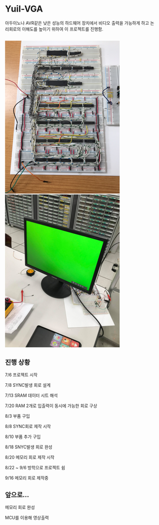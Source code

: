 # Yuil-VGA
아두이노나 AVR같은 낮은 성능의 하드웨어 장치에서 비디오 출력을 가능하게 하고 논리회로의 이해도를 높이기 위하여 이 프로젝트를 진행함.

## 
<div>
  <img src="200916.png" width="378" height=504/>
  <img width=10/>
  <img src="SYNC2.jpg" width="378" height=504/>
</div>


## 진행 상황
7/6 프로젝트 시작

7/8 SYNC발생 회로 설계

7/13 SRAM 데이터 시트 해석

7/20 RAM 2개로 입출력이 동시에 가능한 회로 구상

8/3 부품 구입
  
8/8 SYNC회로 제작 시작

8/10 부품 추가 구입

8/18 SNYC발생 회로 완성

8/20 메모리 회로 제작 시작

8/22 ~ 9/6 방학으로 프로젝트 쉼

9/16 메모리 회로 제작중
  
## 앞으로...
메모리 회로 완성

MCU를 이용해 영상출력

